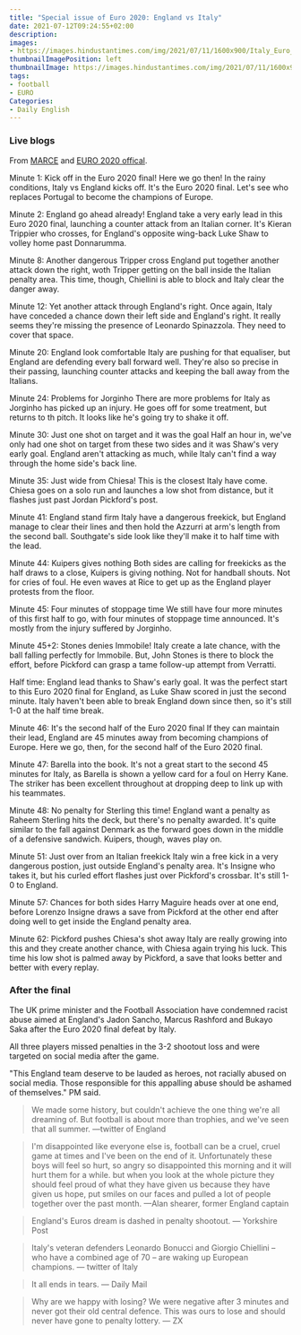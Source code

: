 ```yaml
---
title: "Special issue of Euro 2020: England vs Italy"
date: 2021-07-12T09:24:55+02:00
description:
images:
- https://images.hindustantimes.com/img/2021/07/11/1600x900/Italy_Euro_2020_trophy_1626042203830_1626042228590.jpg
thumbnailImagePosition: left
thumbnailImage: https://images.hindustantimes.com/img/2021/07/11/1600x900/Italy_Euro_2020_trophy_1626042203830_1626042228590.jpg
tags:
- football
- EURO
Categories:
- Daily English
---
```

### Live blogs

From [MARCE](https://www.marca.com/en/football/uefa-euro/2021/07/11/60eb0cce46163f89168b464a.html) and [EURO 2020 offical](https://www.uefa.com/uefaeuro-2020/match/2024491/).

Minute 1: Kick off in the Euro 2020 final!
Here we go then! In the rainy conditions, Italy vs England kicks off. It's the Euro 2020 final. Let's see who replaces Portugal to become the champions of Europe.

Minute 2: England go ahead already!
England take a very early lead in this Euro 2020 final, launching a counter attack from an Italian corner. It's Kieran Trippier who crosses, for England's opposite wing-back Luke Shaw to volley home past Donnarumma.

Minute 8: Another dangerous Tripper cross
England put together another attack down the right, woth Tripper getting on the ball inside the Italian penalty area. This time, though, Chiellini is able to block and Italy clear the danger away.

Minute 12: Yet another attack through England's right.
Once again, Italy have conceded a chance down their left side and England's right. It really seems they're missing the presence of Leonardo Spinazzola. They need to cover that space.

Minute 20: England look comfortable
Italy are pushing for that equaliser, but England are defending every ball forward well. They're also so precise in their passing, launching counter attacks and keeping the ball away from the Italians.

Minute 24: Problems for Jorginho
There are more problems for Italy as Jorginho has picked up an injury. He goes off for some treatment, but returns to th pitch. It looks like he's going try to shake it off.

Minute 30: Just one shot on target and it was the goal
Half an hour in, we've only had one shot on target from these two sides and it was Shaw's very early goal. England aren't attacking as much, while Italy can't find a way through the home side's back line.

Minute 35: Just wide from Chiesa!
This is the closest Italy have come. Chiesa goes on a solo run and launches a low shot from distance, but it flashes just past Jordan Pickford's post.

Minute 41: England stand firm
Italy have a dangerous freekick, but England manage to clear their lines and then hold the Azzurri at arm's length from the second ball. Southgate's side look like they'll make it to half time with the lead.

Minute 44: Kuipers gives nothing
Both sides are calling for freekicks as the half draws to a close, Kuipers is giving nothing. Not for handball shouts. Not for cries of foul. He even waves at Rice to get up as the England player protests from the floor.

Minute 45: Four minutes of stoppage time
We still have four more minutes of this first half to go, with four minutes of stoppage time announced. It's mostly from the injury suffered by Jorginho.

Minute 45+2: Stones denies Immobile!
Italy create a late chance, with the ball falling perfectly for Immobile. But, John Stones is there to block the effort, before Pickford can grasp a tame follow-up attempt from Verratti.

Half time: England lead thanks to Shaw's early goal.
It was the perfect start to this Euro 2020 final for England, as Luke Shaw scored in just the second minute. Italy haven't been able to break England down since then, so it's still 1-0 at the half time break.

Minute 46: It's the second half of the Euro 2020 final
If they can maintain their lead, England are 45 minutes away from becoming champions of Europe. Here we go, then, for the second half of the Euro 2020 final.

Minute 47: Barella into the book.
It's not a great start to the second 45 minutes for Italy, as Barella is shown a yellow card for a foul on Herry Kane. The striker has been excellent throughout at dropping deep to link up with his teammates.

Minute 48: No penalty for Sterling this time!
England want a penalty as Raheem Sterling hits the deck, but there's no penalty awarded. It's quite similar to the fall against Denmark as the forward goes down in the middle of a defensive sandwich. Kuipers, though, waves play on.

Minute 51: Just over from an Italian freekick
Italy win a free kick in a very dangerous postion, just outside England's penalty area. It's Insigne who takes it, but his curled effort flashes just over Pickford's crossbar. It's still 1-0 to England.

Minute 57: Chances for both sides
Harry Maguire heads over at one end, before Lorenzo Insigne draws a save from Pickford at the other end after doing well to get inside the England penalty area.

Minute 62: Pickford pushes Chiesa's shot away
Italy are really growing into this and they create another chance, with Chiesa again trying his luck. This time his low shot is palmed away by Pickford, a save that looks better and better with every replay.



### After the final

The UK prime minister and the Football Association have condemned racist abuse aimed at England's Jadon Sancho, Marcus Rashford and Bukayo Saka after the Euro 2020 final defeat by Italy.

All three players missed penalties in the 3-2 shootout loss and were targeted on social media after the game.

"This England team deserve to be lauded as heroes, not racially abused on social media. Those responsible for this appalling abuse should be ashamed of themselves." PM said.

> We made some history, but couldn't achieve the one thing we're all dreaming of.
But football is about more than trophies, and we've seen that all summer.
—twitter of England

> I'm disappointed like everyone else is, football can be a cruel, cruel game at times and I've been on the end of it.
Unfortunately these boys will feel so hurt, so angry so disappointed this morning and it will hurt them for a while.
but when you look at the whole picture they should feel proud of what they have given us because they have given us hope, put smiles on our faces and pulled a lot of people together over the past month.
—Alan shearer, former England captain

> England's Euros dream is dashed in penalty shootout.
— Yorkshire Post

> Italy's veteran defenders Leonardo Bonucci and Giorgio Chiellini – who have a combined age of 70 – are waking up European champions.
— twitter of Italy

> It all ends in tears.
— Daily Mail

> Why are we happy with losing? We were negative after 3 minutes and never got their old central defence. This was ours to lose and should never have gone to penalty lottery.
— ZX
